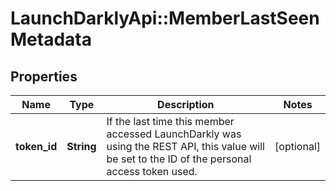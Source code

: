 # LaunchDarklyApi::MemberLastSeenMetadata

## Properties
Name | Type | Description | Notes
------------ | ------------- | ------------- | -------------
**token_id** | **String** | If the last time this member accessed LaunchDarkly was using the REST API, this value will be set to the ID of the personal access token used. | [optional] 


